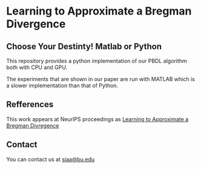 # Learning to Approximate a Bregman Divergence

## Choose Your Destinty! Matlab or Python

This repository provides a python implementation of our PBDL algorithm both with CPU and GPU.

The experiments that are shown in our paper are run with MATLAB which is a slower implementation than that of Python.


## Refferences

This work appears at NeurIPS proceedings as [Learning to Approximate a Bregman Divregence](https://arxiv.org/pdf/1905.11545.pdf)

## Contact

You can contact us at siaa@bu.edu



